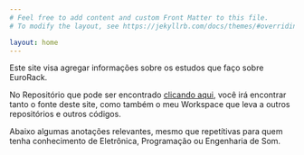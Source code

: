 ```yaml
---
# Feel free to add content and custom Front Matter to this file.
# To modify the layout, see https://jekyllrb.com/docs/themes/#overriding-theme-defaults

layout: home
---
```


Este site visa agregar informações sobre os estudos que faço sobre EuroRack.

No Repositório que pode ser encontrado [clicando aqui](http://github.com/CarlosDelfino/EuroRack), você irá encontrar tanto o fonte deste site, como também o meu Workspace que leva a outros repositórios e outros códigos.

Abaixo algumas anotações relevantes, mesmo que repetítivas para quem tenha conhecimento de Eletrônica, Programação ou Engenharia de Som.
